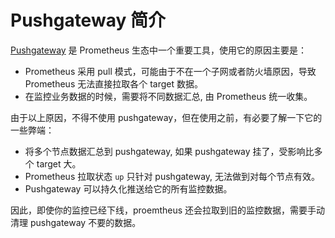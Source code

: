 # Pushgateway 简介

[Pushgateway](https://github.com/prometheus/pushgateway) 是 Prometheus 生态中一个重要工具，使用它的原因主要是：

- Prometheus 采用 pull 模式，可能由于不在一个子网或者防火墙原因，导致 Prometheus 无法直接拉取各个 target 数据。
- 在监控业务数据的时候，需要将不同数据汇总, 由 Prometheus 统一收集。

由于以上原因，不得不使用 pushgateway，但在使用之前，有必要了解一下它的一些弊端：

-  将多个节点数据汇总到 pushgateway, 如果 pushgateway 挂了，受影响比多个 target 大。
-  Prometheus 拉取状态 `up` 只针对 pushgateway, 无法做到对每个节点有效。
-  Pushgateway 可以持久化推送给它的所有监控数据。

因此，即使你的监控已经下线，proemtheus 还会拉取到旧的监控数据，需要手动清理 pushgateway 不要的数据。
